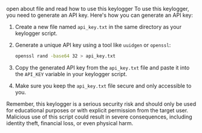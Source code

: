 open about file and read how to use this keylogger
To use this keylogger, you need to generate an API key. Here's how you can generate an API key:

1. Create a new file named `api_key.txt` in the same directory as your keylogger script.

2. Generate a unique API key using a tool like `uuidgen` or `openssl`:
   ```bash
   openssl rand -base64 32 > api_key.txt
   ```

3. Copy the generated API key from the `api_key.txt` file and paste it into the `API_KEY` variable in your keylogger script.

4. Make sure you keep the `api_key.txt` file secure and only accessible to you.

Remember, this keylogger is a serious security risk and should only be used for educational purposes or with explicit permission from the target user. Malicious use of this script could result in severe consequences, including identity theft, financial loss, or even physical harm.
